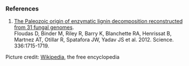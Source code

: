 ### References

1.  [The Paleozoic origin of enzymatic lignin decomposition
    reconstructed from 31 fungal
    genomes](http://europepmc.org/abstract/MED/22745431).\
    Floudas D, Binder M, Riley R, Barry K, Blanchette RA, Henrissat B,
    Martnez AT, Otillar R, Spatafora JW, Yadav JS et al. 2012. Science.
    336:1715-1719.

Picture credit:
[Wikipedia](http://commons.wikimedia.org/wiki/File:Fomitopsis_pinicola_109142.jpg),
the free encyclopedia
